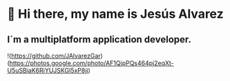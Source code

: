 # 👋 Hi there, my name is Jesús Alvarez
## I´m a multiplatform application developer.
!(https://github.com/JAlvarezGar)(https://photos.google.com/photo/AF1QipPQs464pj2eqXt-U5uSBiaK6RiYUJSKGI5xP8ji)

<!--
**JAlvarezGar/JAlvarezGar** is a ✨ _special_ ✨ repository because its `README.md` (this file) appears on your GitHub profile.

Here are some ideas to get you started:

- 🔭 I’m currently working on ...
- 🌱 I’m currently learning ...
- 👯 I’m looking to collaborate on ...
- 🤔 I’m looking for help with ...
- 💬 Ask me about ...
- 📫 How to reach me: ...
- 😄 Pronouns: ...
- ⚡ Fun fact: ...
-->
